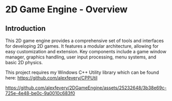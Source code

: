 # 2D Game Engine - Overview

## Introduction
This 2D game engine provides a comprehensive set of tools and interfaces for developing 2D games. It features a modular architecture, allowing for easy customization and extension. Key components include a game window manager, graphics handling, user input processing, menu systems, and basic 2D physics.

This project requires my Windows C++ Utility library which can be found here:
https://github.com/alexfevery/CPPUtil

https://github.com/alexfevery/2DGameEngine/assets/25232648/3b38e69c-725e-4e48-be0c-9a0010c683f0

